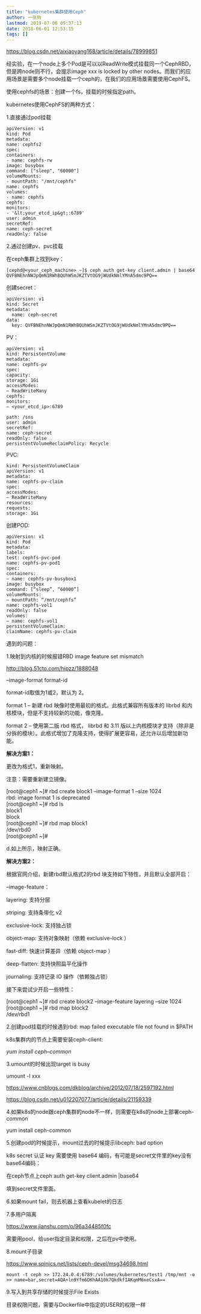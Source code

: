 ```yaml
---
title: "kubernetes集群使用Ceph"
author: 一张狗
lastmod: 2019-07-06 09:37:13
date: 2018-06-01 12:53:15
tags: []
---
```



https://blog.csdn.net/aixiaoyang168/article/details/78999851

经实验，在一个node上多个Pod是可以以ReadWrite模式挂载同一个CephRBD，但是跨node则不行，会提示image xxx is locked by other nodes。而我们的应用场景是需要多个node挂载一个ceph的，在我们的应用场景需要使用CephFS。

使用cephfs的场景：创建一个fs，挂载的时候指定path。


kubernetes使用CephFS的两种方式：

1.直接通过pod挂载

```
apiVersion: v1
kind: Pod
metadata:
name: cephfs2
spec:
containers:
- name: cephfs-rw
image: busybox
command: ["sleep", "60000"]
volumeMounts:
- mountPath: "/mnt/cephfs"
name: cephfs
volumes:
- name: cephfs
cephfs:
monitors:
- '&lt;your_etcd_ip&gt;:6789'
user: admin
secretRef:
name: ceph-secret
readOnly: false
```

2.通过创建pv、pvc挂载

在ceph集群上找到key：

`[cephd@<your_ceph_machine> ~]$ ceph auth get-key client.admin | base64
QVFBNEhnNWJpQmN1RWhBQUhWSmJKZTVtOG9jWUdkNmlYMnA5dmc9PQ==`



创建secret：

```
apiVersion: v1
kind: Secret
metadata:
  name: ceph-secret
data:
  key: QVFBNEhnNWJpQmN1RWhBQUhWSmJKZTVtOG9jWUdkNmlYMnA5dmc9PQ==
```



PV：

```
apiVersion: v1
kind: PersistentVolume
metadata:
name: cephfs-pv
spec:
capacity:
storage: 1Gi
accessModes:
– ReadWriteMany
cephfs:
monitors:
– <your_etcd_ip>:6789

path: /sns
user: admin
secretRef:
name: ceph-secret
readOnly: false
persistentVolumeReclaimPolicy: Recycle
```

PVC:
```
kind: PersistentVolumeClaim
apiVersion: v1
metadata:
name: cephfs-pv-claim
spec:
accessModes:
– ReadWriteMany
resources:
requests:
storage: 1Gi
```
创建POD:

```
apiVersion: v1
kind: Pod
metadata:
labels:
test: cephfs-pvc-pod
name: cephfs-pv-pod1
spec:
containers:
– name: cephfs-pv-busybox1
image: busybox
command: [“sleep”, “60000”]
volumeMounts:
– mountPath: “/mnt/cephfs”
name: cephfs-vol1
readOnly: false
volumes:
– name: cephfs-vol1
persistentVolumeClaim:
claimName: cephfs-pv-claim
```

遇到的问题：

1.映射到内核的时候报错RBD image feature set mismatch

http://blog.51cto.com/hipzz/1888048

–image-format format-id

format-id取值为1或2，默认为 2。

format 1 – 新建 rbd 映像时使用最初的格式。此格式兼容所有版本的 librbd 和内核模块，但是不支持较新的功能，像克隆。

format 2 – 使用第二版 rbd 格式， librbd 和 3.11 版以上内核模块才支持（除非是分拆的模块）。此格式增加了克隆支持，使得扩展更容易，还允许以后增加新功能。

**解决方案1：**

更改为格式1，重新映射。

注意：需要重新建立镜像。

[root@ceph1 ~]# rbd create block1 –image-format 1 –size 1024  
 rbd: image format 1 is deprecated  
 [root@ceph1 ~]# rbd ls  
 block1  
 block  
 [root@ceph1 ~]# rbd map block1  
 /dev/rbd0  
 [root@ceph1 ~]#

d.如上所示，映射正确。

**解决方案2：**

根据官网介绍，新建rbd默认格式2的rbd 块支持如下特性，并且默认全部开启：

–image-feature：

layering: 支持分层

striping: 支持条带化 v2

exclusive-lock: 支持独占锁

object-map: 支持对象映射（依赖 exclusive-lock ）

fast-diff: 快速计算差异（依赖 object-map ）

deep-flatten: 支持快照扁平化操作

journaling: 支持记录 IO 操作（依赖独占锁）

接下来尝试少开启一些特性：

[root@ceph1 ~]# rbd create block2 –image-feature layering –size 1024  
 [root@ceph1 ~]# rbd map block2  
 /dev/rbd1

2.创建pod挂载的时候遇到rbd: map failed executable file not found in $PATH

k8s集群内的节点上需要安装ceph-client:

*yum install ceph*–*common*

3.umount的时候出现target is busy

umount -l xxx

https://www.cnblogs.com/dkblog/archive/2012/07/18/2597192.html

https://blog.csdn.net/u012207077/article/details/21159339

4.如果k8s的node跟ceph集群的node不一样，则需要在k8s的node上部署ceph-common

yum install ceph-common

5.创建pod的时候提示，mount过去的时候提示libceph: bad option

k8s secret 认证 key 需要使用 base64 编码，有可能是secret文件里的key没有base64编码：

在ceph节点上ceph auth <span class="hljs-keyword">get</span>-key client.admin |base64

填到secret文件里面。


6.如果mount fail，则去机器上查看kubelet的日志

7.多用户隔离

https://www.jianshu.com/p/96a34485f0fc

需要用pool，给user指定目录和权限，之后在pv中使用。

8.mount子目录

https://www.spinics.net/lists/ceph-devel/msg34698.html

`mount -t ceph >> 172.24.0.4:6789:/volumes/kubernetes/test1 /tmp/mnt -o >> name=bar,secret=AQA+ln9Yfm6DKhAA10k7QkdkfIAKqmM6xeCsxA==`


9.写入到共享存储的时候提示File Exists

目录权限问题，需要与Dockerfile中指定的USER的权限一样


